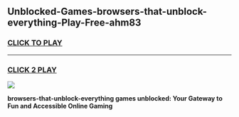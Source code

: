 
## Unblocked-Games-browsers-that-unblock-everything-Play-Free-ahm83
<h3>
<a href="https://premium76.site?title=browsers-that-unblock-everything&ref=23A">CLICK TO PLAY</a></h3>
<hr>

<h3>
<a href="https://premium76.site?title=browsers-that-unblock-everything&ref=23A">CLICK 2 PLAY</a>
  
</h3>

<a href="https://premium76.site?title=browsers-that-unblock-everything&ref=23A"><img src="https://clearcache.store/games.png"></a>


**browsers-that-unblock-everything games unblocked: Your Gateway to Fun and Accessible Online Gaming**
